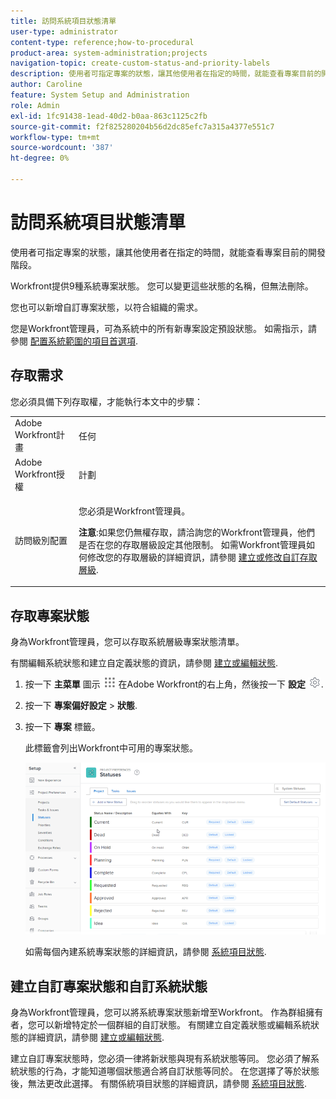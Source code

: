 ```yaml
---
title: 訪問系統項目狀態清單
user-type: administrator
content-type: reference;how-to-procedural
product-area: system-administration;projects
navigation-topic: create-custom-status-and-priority-labels
description: 使用者可指定專案的狀態，讓其他使用者在指定的時間，就能查看專案目前的開發階段。
author: Caroline
feature: System Setup and Administration
role: Admin
exl-id: 1fc91438-1ead-40d2-b0aa-863c1125c2fb
source-git-commit: f2f825280204b56d2dc85efc7a315a4377e551c7
workflow-type: tm+mt
source-wordcount: '387'
ht-degree: 0%

---
```


# 訪問系統項目狀態清單

使用者可指定專案的狀態，讓其他使用者在指定的時間，就能查看專案目前的開發階段。

Workfront提供9種系統專案狀態。 您可以變更這些狀態的名稱，但無法刪除。

您也可以新增自訂專案狀態，以符合組織的需求。

您是Workfront管理員，可為系統中的所有新專案設定預設狀態。 如需指示，請參閱 [配置系統範圍的項目首選項](../../../administration-and-setup/set-up-workfront/configure-system-defaults/set-project-preferences.md).

## 存取需求

您必須具備下列存取權，才能執行本文中的步驟：

<table style="table-layout:auto"> 
 <col> 
 <col> 
 <tbody> 
  <tr> 
   <td role="rowheader">Adobe Workfront計畫</td> 
   <td>任何</td> 
  </tr> 
  <tr> 
   <td role="rowheader">Adobe Workfront授權</td> 
   <td>計劃</td> 
  </tr> 
  <tr> 
   <td role="rowheader">訪問級別配置</td> 
   <td> <p>您必須是Workfront管理員。</p> <p><b>注意</b>:如果您仍無權存取，請洽詢您的Workfront管理員，他們是否在您的存取層級設定其他限制。 如需Workfront管理員如何修改您的存取層級的詳細資訊，請參閱 <a href="../../../administration-and-setup/add-users/configure-and-grant-access/create-modify-access-levels.md" class="MCXref xref">建立或修改自訂存取層級</a>.</p> </td> 
  </tr> 
 </tbody> 
</table>

## 存取專案狀態

身為Workfront管理員，您可以存取系統層級專案狀態清單。

有關編輯系統狀態和建立自定義狀態的資訊，請參閱 [建立或編輯狀態](../../../administration-and-setup/customize-workfront/creating-custom-status-and-priority-labels/create-or-edit-a-status.md).

1. 按一下 **主菜單** 圖示 ![](assets/main-menu-icon.png) 在Adobe Workfront的右上角，然後按一下 **設定** ![](assets/gear-icon-settings.png).

1. 按一下 **專案偏好設定** > **狀態**.

1. 按一下 **專案** 標籤。

   此標籤會列出Workfront中可用的專案狀態。

   ![](assets/project-status.png)

   如需每個內建系統專案狀態的詳細資訊，請參閱 [系統項目狀態](../../../administration-and-setup/customize-workfront/creating-custom-status-and-priority-labels/system-project-statuses.md).

## 建立自訂專案狀態和自訂系統狀態

身為Workfront管理員，您可以將系統專案狀態新增至Workfront。 作為群組擁有者，您可以新增特定於一個群組的自訂狀態。 有關建立自定義狀態或編輯系統狀態的詳細資訊，請參閱 [建立或編輯狀態](../../../administration-and-setup/customize-workfront/creating-custom-status-and-priority-labels/create-or-edit-a-status.md).

建立自訂專案狀態時，您必須一律將新狀態與現有系統狀態等同。 您必須了解系統狀態的行為，才能知道哪個狀態適合將自訂狀態等同於。 在您選擇了等於狀態後，無法更改此選擇。 有關係統項目狀態的詳細資訊，請參閱 [系統項目狀態](../../../administration-and-setup/customize-workfront/creating-custom-status-and-priority-labels/system-project-statuses.md).
